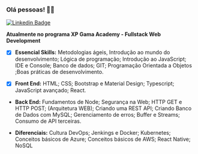 ### Olá pessoas! 👋🏻
[![Linkedin Badge](https://img.shields.io/badge/-LinkedIn-blue?style=flat-square&logo=Linkedin&logoColor=white&link=https://www.linkedin.com/in/amauri-rodrigues/)](https://www.linkedin.com/in/amauri-rodrigues/)

**Atualmente no programa XP Gama Academy - Fullstack Web Development**


- [x] **Essencial Skills:** Metodologias ágeis, Introdução ao mundo do desenvolvimento; Lógica de programação; Introdução ao JavaScript; IDE e Console; Banco de dados; GIT; Programação Orientada a Objetos ;Boas práticas de desenvolvimento.

- [x] **Front End:** HTML; CSS; Bootstrap e Material Design; Typescript; JavaScript avançado; React.

* **Back End:** Fundamentos de Node; Segurança na Web; HTTP GET e HTTP POST; (Arquitetura WEB); Criando uma REST API; Criando Banco de Dados com MySQL; Gerenciamento de erros; Buffer e Streams; Consumo de API terceiras.

* **Diferenciais:** Cultura DevOps; Jenkings e Docker; Kubernetes; Conceitos básicos de Azure; Conceitos básicos de AWS; React Native; NoSQL



